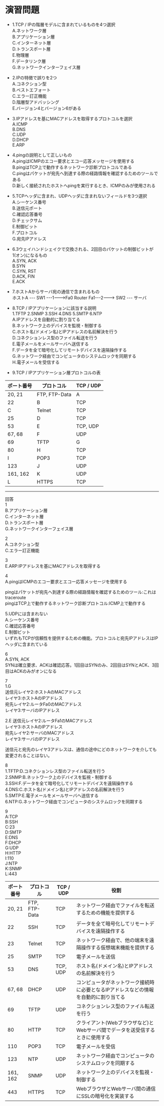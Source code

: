 # 演習問題
- 1.TCP / IPの階層モデルに含まれているものを4つ選択  
A.ネットワーク層  
B.アプリケーション層  
C.インターネット層  
D.トランスポート層  
E.物理層  
F.データリンク層  
G.ネットワークインターフェイス層

- 2.IPの特徴で誤りを2つ  
A.コネクション型  
B.ベストエフォート  
C.エラー訂正機能  
D.階層型アドバッシング  
E.バージョン4とバージョン6がある  

- 3.IPアドレスを基にMACアドレスを取得するプロトコルを選択  
A.ICMP  
B.DNS  
C.UDP  
D.DHCP  
E.ARP  

- 4.pingの説明として正しいもの  
A.pingはICMPのエコー要求とエコー応答メッセージを使用する  
B.pingはTCP上で動作するネットワーク診断プロトコルである  
C.pingはパケットが宛先へ到達する際の経路情報を確認するためのツールである  
D.新しく接続されたホストへpingを実行するとき、ICMPのみが使用される

- 5.TCPヘッダに含まれ、UDPヘッダに含まれないフィールドを3つ選択  
A.シーケンス番号  
B.送信元ポート  
C.確認応答番号  
D.チェックサム  
E.制御ビット  
F.プロトコル  
G.宛先IPアドレス

- 6.3ウェイハンドシェイクで交換される、2回目のパケットの制御ビットが1(オン)になるもの  
A.SYN, ACK  
B.SYN  
C.SYN, RST  
D.ACK, FIN  
E.ACK

- 7.ホストAからサーバ宛の通信で含まれるもの  
ホストA --- SW1 ---1--->Fa0 Router Fa1---2---> SW2 --- サーバ

- 8.TCP / IPアプリケーションに該当する説明  
1.TFTP
2.SNMP
3.SSH
4.DNS
5.SMTP
6.NTP  
A.IPアドレスを自動的に割り当てる  
B.ネットワーク上のデバイスを監視・制御する  
C.ホスト名(ドメイン名)とIPアドレスの名前解決を行う  
D.コネクションレス型のファイル転送を行う  
E.電子メールをメールサーバへ送信する  
F.データを全て暗号化してリモートデバイスを遠隔操作する  
G.ネットワーク経由でコンピュータのシステムロックを同期する  
H.電子メールを受信する

- 9.TCP / IPアプリケーション層プロトコルの表

|ポート番号|プロトコル    |TCP / UDP|
|--------|-------------|---------|
|20, 21  |FTP, FTP-Data|A        |
|22      |B            |TCP      |
|C       |Telnet       |TCP      |
|25      |D            |TCP      |
|53      |E            |TCP, UDP |
|67, 68  |F            |UDP      |
|69      |TFTP         |G        |
|80      |H            |TCP      |
|I       |POP3         |TCP      |
|123     |J            |UDP      |
|161, 162|K            |UDP      |
|L       |HTTPS        |TCP      |

---
回答  
1  
B.アプリケーション層  
C.インターネット層  
D.トランスポート層  
G.ネットワークインターフェイス層

2  
A.コネクション型  
C.エラー訂正機能

3  
E.ARP:IPアドレスを基にMACアドレスを取得する  

4  
A.pingはICMPのエコー要求とエコー応答メッセージを使用する  

pingはパケットが宛先へ到達する際の経路情報を確認するためのツール:これはtraceroute  
pingはTCP上で動作するネットワーク診断プロトコル:ICMP上で動作する  

5.UDPには含まれない  
A.シーケンス番号  
C.確認応答番号  
E.制御ビット  
いずれもTCPが信頼性を提供するための機能。プロトコルと宛先IPアドレスはIPヘッダに含まれている

6  
A.SYN, ACK  
SYNは確立要求、ACKは確認応答。1回目はSYNのみ、2回目はSYNとACK、3回目はACKのみがオンになる

7  
1.G  
送信元レイヤ2:ホストAのMACアドレス  
レイヤ3:ホストAのIPアドレス  
宛先レイヤ2:ルータFa0のMACアドレス  
レイヤ3:サーバのIPアドレス

2.E
送信元レイヤ2:ルータFa1のMACアドレス  
レイヤ3:ホストAのIPアドレス  
宛先レイヤ2:サーバのMACアドレス  
レイヤ3:サーバのIPアドレス  

送信元と宛先のレイヤ3アドレスは、通信の途中にどのネットワークを介しても変更されることはない。

8  
1.TFTP:D.コネクションレス型のファイル転送を行う  
2.SNMP:B.ネットワーク上のデバイスを監視・制御する  
3.SSH:F.データを全て暗号化してリモートデバイスを遠隔操作する  
4.DNS:C.ホスト名(ドメイン名)とIPアドレスの名前解決を行う  
5.SMTP:E.電子メールをメールサーバへ送信する  
6.NTP:G.ネットワーク経由でコンピュータのシステムロックを同期する

9  
A:TCP  
B:SSH  
C:23  
D:SMTP  
E:DNS  
F:DHCP  
G:UDP  
H:HTTP  
I:110  
J:NTP  
K:SNMP  
L:443

|ポート番号|プロトコル    |TCP / UDP|役割                                                                    |
|--------|-------------|---------|----------------------------------------------------------------------|
|20, 21  |FTP, FTP-Data|TCP      |ネットワーク経由でファイルを転送するための機能を提供する                        |
|22      |SSH          |TCP      |データを全て暗号化してリモートデバイスを遠隔操作する                           |
|23      |Telnet       |TCP      |ネットワーク経由で、他の端末を遠隔操作する仮想端末機能を提供する                 |
|25      |SMTP         |TCP      |電子メールを送信                                                         |
|53      |DNS          |TCP, UDP |ホスト名(ドメイン名)とIPアドレスの名前解決を行う                              |
|67, 68  |DHCP         |UDP      |コンピュータがネットワーク接続時に必要となるIPアドレスなどの情報を自動的に割り当てる|
|69      |TFTP         |UDP      |コネクションレス型のファイル転送を行う                                       |
|80      |HTTP         |TCP      |クライアント(Webブラウザなど)とWebサーバ間でデータを送受信するときに使用する      |
|110     |POP3         |TCP      |電子メールを受信                                                         |
|123     |NTP          |UDP      |ネットワーク経由でコンピュータのシステムロックを同期する                        |
|161, 162|SNMP         |UDP      |ネットワーク上のデバイスを監視・制御する                                      |
|443     |HTTPS        |TCP      |WebブラウザとWebサーバ間の通信にSSLの暗号化を実装する                         |
